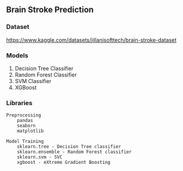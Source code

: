 ## Brain Stroke Prediction

### Dataset
https://www.kaggle.com/datasets/jillanisofttech/brain-stroke-dataset

### Models
1. Decision Tree Classifier
2. Random Forest Classifier
3. SVM Classifier 
4. XGBoost

### Libraries
    Preprocessing
        pandas
        seaborn 
        matplotlib

    Model Training
        sklearn.tree - Decision Tree classifier
        sklearn.ensemble - Random Forest classifier
        sklearn.svm - SVC
        xgboost - eXtreme Gradient Boosting 
